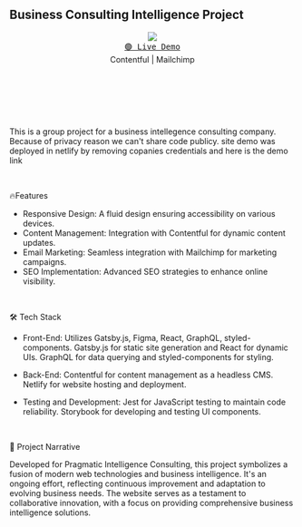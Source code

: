 
## Business Consulting Intelligence Project

<p align="center">
  <img src="https://skillicons.dev/icons?i=gatsby,graphql,react,styledcomponents,jest" />
  <br/>
  <a href="https://pragmaticintelligenceconsulting-demo.netlify.app/"><kbd>🟢 Live Demo</kbd></a>
    <br/> 
  <span>Contentful</span> | <span>Mailchimp</span>
</p>

<br/> <br/> 

<br/> <br/> 

This is a group project for a business intellegence consulting company. Because of privacy reason we can't share code publicy.  site demo was deployed in netlify by removing copanies credentials and here is the demo link

<br/>

🔥Features

- Responsive Design: A fluid design ensuring accessibility on various devices.
- Content Management: Integration with Contentful for dynamic content updates.
- Email Marketing: Seamless integration with Mailchimp for marketing campaigns.
- SEO Implementation: Advanced SEO strategies to enhance online visibility.

<br/>

🛠 Tech Stack
- Front-End: Utilizes Gatsby.js, Figma, React, GraphQL, styled-components. Gatsby.js for static site generation and React for dynamic UIs. GraphQL for data querying and styled-components for styling.

- Back-End: Contentful for content management as a headless CMS. Netlify for website hosting and deployment.

- Testing and Development: Jest for JavaScript testing to maintain code reliability. Storybook for developing and testing UI components.
<br/>

📖 Project Narrative

Developed for Pragmatic Intelligence Consulting, this project symbolizes a fusion of modern web technologies and business intelligence. It's an ongoing effort, reflecting continuous improvement and adaptation to evolving business needs. The website serves as a testament to collaborative innovation, with a focus on providing comprehensive business intelligence solutions.




